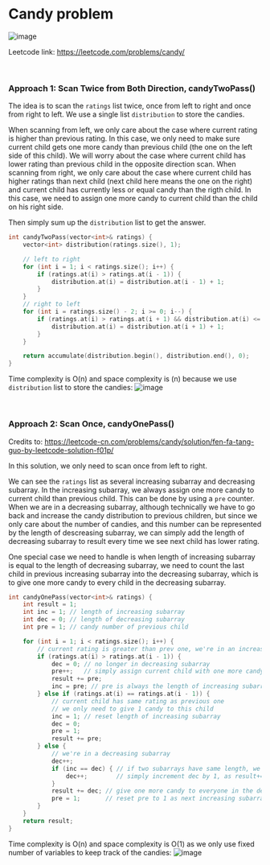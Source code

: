 # Candy problem
![image](https://user-images.githubusercontent.com/25105806/166880480-835f157b-d644-44f8-b667-4be257c38aa1.png)

Leetcode link: https://leetcode.com/problems/candy/

<br />

### Approach 1: Scan Twice from Both Direction, candyTwoPass()
The idea is to scan the `ratings` list twice, once from left to right and once from right to left. We use a single list `distribution` to store the candies.

When scanning from left, we only care about the case where current rating is higher than previous rating. In this case, we only need to make sure current child gets one more candy than previous child (the one on the left side of this child). We will worry about the case where current child has lower rating than previous child in the opposite direction scan. When scanning from right, we only care about the case where current child has higher ratings than next child (next child here means the one on the right) and current child has currently less or equal candy than the rigth child. In this case, we need to assign one more candy to current child than the child on his right side. 

Then simply sum up the `distribution` list to get the answer.

```cpp
int candyTwoPass(vector<int>& ratings) {
    vector<int> distribution(ratings.size(), 1);

    // left to right
    for (int i = 1; i < ratings.size(); i++) {
        if (ratings.at(i) > ratings.at(i - 1)) {
            distribution.at(i) = distribution.at(i - 1) + 1;
        }
    }
    // right to left
    for (int i = ratings.size() - 2; i >= 0; i--) {
        if (ratings.at(i) > ratings.at(i + 1) && distribution.at(i) <= distribution.at(i + 1)) {
            distribution.at(i) = distribution.at(i + 1) + 1;
        }
    }

    return accumulate(distribution.begin(), distribution.end(), 0);
}
```

Time complexity is O(n) and space complexity is (n) because we use `distribution` list to store the candies:
![image](https://user-images.githubusercontent.com/25105806/166882052-849a0b44-c0d4-4251-b629-4f06a41f825c.png)

<br />

### Approach 2: Scan Once, candyOnePass()

Credits to: https://leetcode-cn.com/problems/candy/solution/fen-fa-tang-guo-by-leetcode-solution-f01p/

In this solution, we only need to scan once from left to right. 

We can see the `ratings` list as several increasing subarray and decreasing subarray. In the increasing subarray, we always assign one more candy to current child than previous child. This can be done by using a `pre` counter. When we are in a decreasing subarray, although technically we have to go back and increase the candy distribution to previous children, but since we only care about the number of candies, and this number can be represented by the length of descreasing subarray, we can simply add the length of decreasing subarray to result every time we see next child has lower rating.  

One special case we need to handle is when length of increasing subarray is equal to the length of decreasing subarray, we need to count the last child in previous increasing subarray into the decreasing subarray, which is to give one more candy to every child in the decreasing subarray.

```cpp
int candyOnePass(vector<int>& ratings) {
    int result = 1;
    int inc = 1; // length of increasing subarray
    int dec = 0; // length of decreasing subarray
    int pre = 1; // candy number of previous child

    for (int i = 1; i < ratings.size(); i++) {
        // current rating is greater than prev one, we're in an increasing subarray
        if (ratings.at(i) > ratings.at(i - 1)) {
            dec = 0; // no longer in decreasing subarray
            pre++;   // simply assign current child with one more candy
            result += pre;
            inc = pre; // pre is always the length of increasing subarray
        } else if (ratings.at(i) == ratings.at(i - 1)) {
            // current child has same rating as previous one
            // we only need to give 1 candy to this child
            inc = 1; // reset length of increasing subarray
            dec = 0;
            pre = 1;
            result += pre;
        } else {
            // we're in a decreasing subarray
            dec++;
            if (inc == dec) { // if two subarrays have same length, we need to give one more candy to the last child in previous increasing subarray
                dec++;        // simply increment dec by 1, as result+=dec will take account all number in the subarray in
            }
            result += dec; // give one more candy to everyone in the decreasing subarray, the increased total number of candies is equeal to the length of decreasing subarray
            pre = 1;       // reset pre to 1 as next increasing subarray will start from 1 candy
        }
    }
    return result;
}
```

Time complexity is O(n) and space complexity is O(1) as we only use fixed number of variables to keep track of the candies:
![image](https://user-images.githubusercontent.com/25105806/166883384-1df3efb5-1ea8-47d7-959e-eb41e990ed2c.png)

